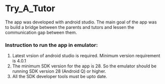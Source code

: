 # Try_A_Tutor

 
The app was developed with android studio. The main goal of the app was to build a bridge between the parents
and tutors and lessen the communication gap between them.


### Instruction to run the app in emulator: 
1. Latest vrsion of android studio is required. Minimum version requirement is 4.0.1
2. The minimum SDK version for the app is 28. So the emulator should be running
	  SDK version 28 (Android Q) or higher.
3. All the SDK developer tools must be upto date.
